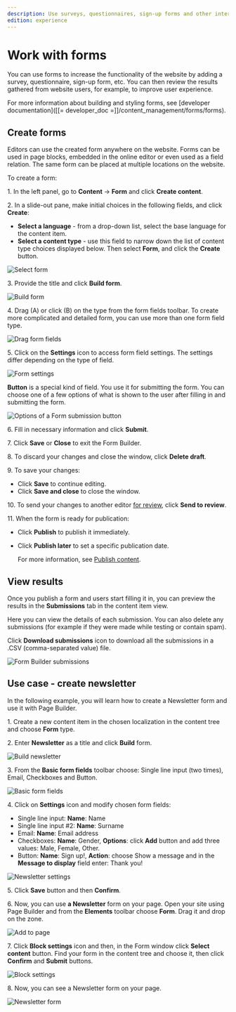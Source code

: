 ```yaml
---
description: Use surveys, questionnaires, sign-up forms and other interactive forms to enrich your website.
edition: experience
---
```


# Work with forms

You can use forms to increase the functionality of the website by adding a survey, 
questionnaire, sign-up form, etc.
You can then review the results gathered from website users, for example, to improve 
user experience.

For more information about building and styling forms, see [developer documentation]([[= developer_doc =]]/content_management/forms/forms).

## Create forms 

Editors can use the created form anywhere on the website.
Forms can be used in page blocks, embedded in the online editor or even used as a field relation. 
The same form can be placed at multiple locations on the website.

To create a form:

1\. In the left panel, go to **Content** -> **Form** and click **Create content**.

2\. In a slide-out pane, make initial choices in the following fields, and click **Create**:

- **Select a language** - from a drop-down list, select the base language for the content item.
- **Select a content type** - use this field to narrow down the list of content type choices displayed below. Then select **Form**, and click the **Create** button.

![Select form](img/select_form.png)

3\. Provide the title and click **Build form**.

![Build form](img/build_form.png)

4\. Drag (A) or click (B) on the type from the form fields toolbar. 
To create more complicated and detailed form, you can use more than one form field type.

![Drag form fields](img/drag_form_fields.png)

5\. Click on the **Settings** icon to access form field settings. The settings differ depending on the type of field.

![Form settings](img/form_settings.png)

**Button** is a special kind of field. You use it for submitting the form.
You can choose one of a few options of what is shown to the user after filling in and submitting the form.

![Options of a Form submission button](img/form_builder_button.png)

6\. Fill in necessary information and click **Submit**.

7\. Click **Save** or **Close** to exit the Form Builder.

8\. To discard your changes and close the window, click **Delete draft**.

9\. To save your changes:

- Click **Save** to continue editing.
- Click **Save and close** to close the window.

10\. To send your changes to another editor [for review](editorial_workflow.md), click **Send to review**. 

11\. When the form is ready for publication:

- Click **Publish** to publish it immediately.
- Click **Publish later** to set a specific publication date.

    For more information, see [Publish content](publish_content.md).

## View results

Once you publish a form and users start filling it in, you can preview the results in the **Submissions** tab in the content item view.

Here you can view the details of each submission.
You can also delete any submissions (for example if they were made while testing or contain spam).

Click **Download submissions** icon to download all the submissions in a .CSV (comma-separated value) file.

![Form Builder submissions](img/form_builder_submissions.png)

## Use case - create newsletter

In the following example, you will learn how to create a Newsletter form and use it with Page Builder.

1\. Create a new content item in the chosen localization in the content tree and choose **Form** type.

2\. Enter **Newsletter** as a title and click **Build** form.

![Build newsletter](img/build_newsletter.png)

3\. From the **Basic form fields** toolbar choose: Single line input (two times), Email, Checkboxes and Button.

![Basic form fields](img/newsletter_fields.png)

4\.  Click on **Settings** icon and modify chosen form fields:

- Single line input: **Name**: Name
- Single line input #2: **Name**: Surname
- Email: **Name**: Email address
- Checkboxes: **Name**: Gender, **Options**: click **Add** button and add three values: Male, Female, Other.
- Button: **Name**: Sign up!, **Action**: choose Show a message and in the **Message to display** field enter: Thank you!

![Newsletter settings](img/newsletter_settings.png)

5\. Click **Save** button and then **Confirm**.

6\. Now, you can use **a Newsletter** form on your page. Open your site using Page Builder and from the **Elements** toolbar choose **Form**. Drag it and drop on the zone. 

![Add to page](img/newsletter_add_to_page.png)

7\. Click **Block settings** icon and then, in the Form window click **Select content** button. Find your form in the content tree and choose it, then click **Confirm** and **Submit** buttons.

![Block settings](img/newsletter_button_submit.png)

8\. Now, you can see a Newsletter form on your page.

![Newsletter form](img/newsletter_result.png)

